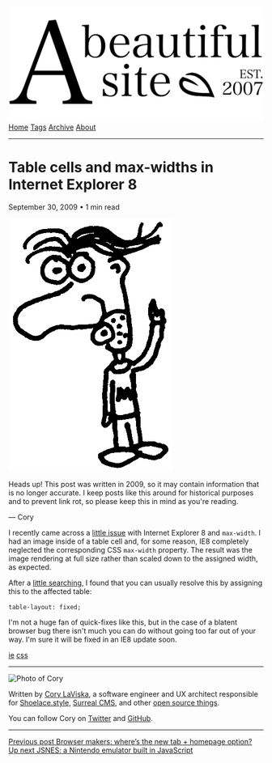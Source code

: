 <a href="../../index.html" class="header-link"><img src="../../images/logos/wordmark.svg" alt="A Beautiful Site" class="wordmark" /></a> <a href="../../index.html" class="nav-item">Home</a> <a href="../../tags/index.html" class="nav-item">Tags</a> <a href="../index.html" class="nav-item">Archive</a> <a href="../../about/index.html" class="nav-item">About</a>

---

# Table cells and max-widths in Internet Explorer 8

September 30, 2009 • 1 min read

![A drawing of a cartoon man pointing upwards](../../images/artwork/pointer.gif)

Heads up! This post was written in 2009, so it may contain information that is no longer accurate. I keep posts like this around for historical purposes and to prevent link rot, so please keep this in mind as you're reading.

— Cory

I recently came across a [little issue](https://connect.microsoft.com/IE/feedback/ViewFeedback.aspx?FeedbackID=425785) with Internet Explorer 8 and `max-width`. I had an image inside of a table cell and, for some reason, IE8 completely neglected the corresponding CSS `max-width` property. The result was the image rendering at full size rather than scaled down to the assigned width, as expected.

After a [little searching](http://bytes.com/topic/html-css/answers/870359-ie8-display-table-cell-max-width-bug), I found that you can usually resolve this by assigning this to the affected table:

    table-layout: fixed;

I'm not a huge fan of quick-fixes like this, but in the case of a blatent browser bug there isn't much you can do without going too far out of your way. I'm sure it will be fixed in an IE8 update soon.

<a href="../../tags/ie/index.html" class="post-tag">ie</a> <a href="../../tags/css/index.html" class="post-tag">css</a>

---

<img src="http://0.gravatar.com/avatar/bf1b3b95fd5b096a3592247c29667b33?s=512" alt="Photo of Cory" class="avatar avatar-small" />

Written by [Cory LaViska](../../index-4.html), a software engineer and UX architect responsible for [Shoelace.style](https://shoelace.style/), [Surreal CMS](https://www.surrealcms.com/), and other [open source things](https://github.com/claviska).

You can follow Cory on [Twitter](https://twitter.com/bgooonz) and [GitHub](https://github.com/claviska).

---

<a href="../browser-makers-wheres-the-new-tab-homepage-option/index.html" class="post-nav-previous"><span class="small">Previous post</span> Browser makers: where’s the new tab + homepage option?</a> <a href="../jsnes-a-nintendo-emulator-built-in-javascript/index.html" class="post-nav-next"><span class="small">Up next</span> JSNES: a Nintendo emulator built in JavaScript</a>

